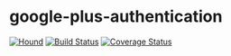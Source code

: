 # google-plus-authentication

[![Hound](https://img.shields.io/badge/Protected_by-Hound-a873d1.svg)](https://travis-ci.org/eldrego/google-plus-authentication) [![Build Status](https://travis-ci.org/eldrego/google-plus-authentication.svg?branch=master)](https://travis-ci.org/eldrego/google-plus-authentication) [![Coverage Status](https://coveralls.io/repos/github/eldrego/google-plus-authentication/badge.svg?branch=master)](https://coveralls.io/github/eldrego/google-plus-authentication?branch=master)
